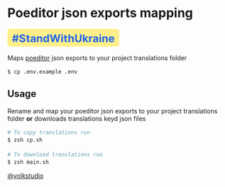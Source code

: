 # Poeditor json exports mapping

[![StandWithUkraine](https://raw.githubusercontent.com/vshymanskyy/StandWithUkraine/main/badges/StandWithUkraine.svg)](https://github.com/vshymanskyy/StandWithUkraine/blob/main/docs/README.md)

Maps [poeditor](https://poeditor.com/projects) json exports to your project translations folder


```bash
$ cp .env.example .env
```

## Usage

Rename and map your poeditor json exports to your project translations folder **or** downloads translations keyd json files

```bash
# To copy translations run
$ zsh cp.sh

# To download translations run
$ zsh main.sh
```

[@yolkstudio](https://github.com/yolkstudio)